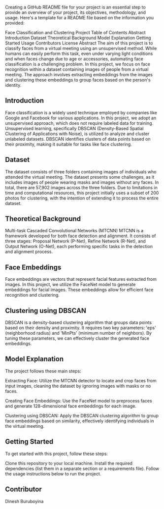 

Creating a GitHub README file for your project is an essential step to provide an overview of your project, its objectives, methodology, and usage. Here's a template for a README file based on the information you provided:

Face Classification and Clustering Project
Table of Contents
Abstract
Introduction
Dataset
Theoretical Background
Model Explanation
Getting Started
Usage
Contributors
License
Abstract
The aim of this project is to classify faces from a virtual meeting using an unsupervised method. While humans can easily perform this task, even under varying light conditions and when faces change due to age or accessories, automating face classification is a challenging problem. In this project, we focus on face recognition within a dataset containing images of people from a virtual meeting. The approach involves extracting embeddings from the images and clustering these embeddings to group faces based on the person's identity.

## Introduction
Face classification is a widely used technique employed by companies like Google and Facebook for various applications. In this project, we adopt an unsupervised approach, which does not require labeled data for training. Unsupervised learning, specifically DBSCAN (Density-Based Spatial Clustering of Applications with Noise), is utilized to analyze and cluster unlabeled datasets. DBSCAN identifies clusters of data points based on their proximity, making it suitable for tasks like face clustering.

## Dataset
The dataset consists of three folders containing images of individuals who attended the virtual meeting. The dataset presents some challenges, as it includes images of people wearing masks and images without any faces. In total, there are 57,902 images across the three folders. Due to limitations in time and computational resources, this project initially uses a subset of 200 photos for clustering, with the intention of extending it to process the entire dataset.

## Theoretical Background
Multi-task Cascaded Convolutional Networks (MTCNN)
MTCNN is a framework developed for both face detection and alignment. It consists of three stages: Proposal Network (P-Net), Refine Network (R-Net), and Output Network (O-Net), each performing specific tasks in the detection and alignment process.

## Face Embeddings
Face embeddings are vectors that represent facial features extracted from images. In this project, we utilize the FaceNet model to generate embeddings for facial images. These embeddings allow for efficient face recognition and clustering.

## Clustering using DBSCAN
DBSCAN is a density-based clustering algorithm that groups data points based on their density and proximity. It requires two key parameters: 'eps' (neighborhood radius) and 'MinPts' (minimum number of neighbors). By tuning these parameters, we can effectively cluster the generated face embeddings.

## Model Explanation
The project follows these main steps:

Extracting Face: Utilize the MTCNN detector to locate and crop faces from input images, cleaning the dataset by ignoring images with masks or no faces.

Creating Face Embeddings: Use the FaceNet model to preprocess faces and generate 128-dimensional face embeddings for each image.

Clustering using DBSCAN: Apply the DBSCAN clustering algorithm to group face embeddings based on similarity, effectively identifying individuals in the virtual meeting.

## Getting Started
To get started with this project, follow these steps:

Clone this repository to your local machine.
Install the required dependencies (list them in a separate section or a requirements file).
Follow the usage instructions below to run the project.


## Contributor
Dinesh Buruboyina
